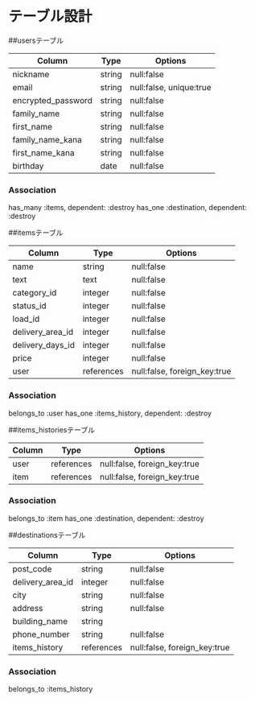 # テーブル設計

##usersテーブル

|Column              |Type    |Options                  |
|--------------------|--------|-------------------------|
|nickname            |string  |null:false               |
|email               |string  |null:false, unique:true  |
|encrypted_password  |string  |null:false               |
|family_name         |string  |null:false               |
|first_name          |string  |null:false               |
|family_name_kana    |string  |null:false               |
|first_name_kana     |string  |null:false               |
|birthday            |date    |null:false               |


### Association
has_many :items, dependent: :destroy
has_one :destination, dependent: :destroy




##itemsテーブル

|Column            |Type        |Options                       |
|------------------|------------|------------------------------|
|name              |string      |null:false                    |
|text              |text        |null:false                    |
|category_id       |integer     |null:false                    |
|status_id         |integer     |null:false                    |
|load_id           |integer     |null:false                    |
|delivery_area_id  |integer     |null:false                    |
|delivery_days_id  |integer     |null:false                    |
|price             |integer     |null:false                    |
|user              |references  |null:false, foreign_key:true  |
<!-- imageはActiveStorageで実装 -->


### Association
belongs_to :user
has_one :items_history, dependent: :destroy


##items_historiesテーブル

|Column            |Type        |Options                       |
|------------------|------------|------------------------------|
|user              |references  |null:false, foreign_key:true  |
|item              |references  |null:false, foreign_key:true  |



### Association

belongs_to :item
has_one :destination, dependent: :destroy



##destinationsテーブル

|Column             |Type        |Options                      |
|-------------------|------------|-----------------------------|
|post_code          |string      |null:false                   |
|delivery_area_id   |integer     |null:false                   |
|city               |string      |null:false                   |
|address            |string      |null:false                   |
|building_name      |string      |                             |
|phone_number       |string      |null:false                   |
|items_history      |references  |null:false, foreign_key:true |


### Association
belongs_to :items_history